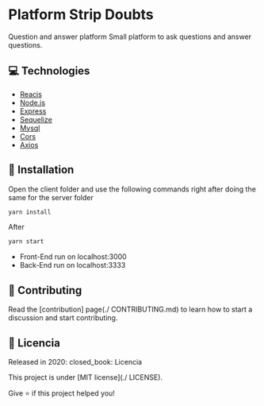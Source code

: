 # Platform Strip Doubts
Question and answer platform
Small platform to ask questions and answer questions.

## :computer: Technologies
* [Reacjs](https://pt-br.reactjs.org/)
* [Node.js](https://nodejs.org/en/)
* [Express](https://expressjs.com/pt-br/)
* [Sequelize](https://sequelize.org/)
* [Mysql](https://www.mysql.com/downloads/)
* [Cors](https://www.npmjs.com/package/cors)
* [Axios](https://www.npmjs.com/package/axios)

## :construction_worker: Installation

Open the client folder and use the following commands right after doing the same for the server folder
```bash
yarn install
```
After
```bash
yarn start
```
- Front-End run on localhost:3000
- Back-End run on localhost:3333

## :tada: Contributing

Read the [contribution] page(./ CONTRIBUTING.md) to learn how to start a discussion and start contributing.

## :closed_book: Licencia

Released in 2020: closed_book: Licencia

This project is under [MIT license](./ LICENSE).

Give ⭐️ if this project helped you!
